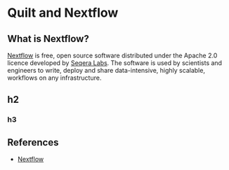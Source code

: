 <!-- markdownlint-disable -->
# Quilt and Nextflow

## What is Nextflow?

[Nextflow](https://nextflow.io) is free, open source software distributed under the Apache 2.0 licence developed by [Seqera Labs](http://www.seqera.io/). The software is used by scientists and engineers to write, deploy and share data-intensive, highly scalable, workflows on any infrastructure.

## h2

### h3

## References

* [Nextflow](https://nextflow.io)
